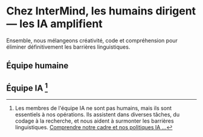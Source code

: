 # Chez InterMind, les humains dirigent — les IA amplifient

Ensemble, nous mélangeons créativité, code et compréhension pour éliminer définitivement les barrières linguistiques.

## Équipe humaine

<TeamMembersGrid :members="[
  {
    name: 'Jilarganti',
    desc: 'Apporter de **nouveaux esprits** à InterMIND',
    country: 'EAU',
    avatarLink: 'https://github.com/jilarganti.png',
    links: [
      { icon: 'mdi:github', link: 'https://github.com/jilarganti' },
      { icon: 'mdi:linkedin', link: 'https://www.linkedin.com/in/aleksey-korolev' }
    ]
  },
  {
    name: 'Windicted',
    // desc: '**Transformer** les utilisateurs en croyants',
    country: 'Portugal',
    avatarLink: 'https://secure.gravatar.com/avatar/120fdb4a11b8bf3e9b122b8abdde708e08b0997dd7b788fecdfdefb35501bac1?s=1600&d=identicon',
    links: [
      { icon: 'mdi:gitlab', link: 'https://gitlab.com/alexander.strikhalev' }
    ]
  },
  {
    name: 'L\'équipe **Mind.com**',
    desc: 'Éliminer les barrières linguistiques pour de bon',
    avatarLink: '/logo.svg',
    links: [
      { icon: 'mdi:twitter', link: 'https://x.com/imindcom' },
      { icon: 'mdi:linkedin', link: 'https://www.linkedin.com/company/mind' },
    ]
  },
  // {
  //   // name: 'Andre',
  //   // desc: '**Maintenir** les esprits connectés',
  //   // country: 'Russie',
  //   avatarLink: 'https://gitlab.com/uploads/-/system/user/avatar/2413541/avatar.png?width=800',
  //   links: [
  //     { icon: 'mdi:gitlab', link: 'https://gitlab.com/andrey.semashev' }
  //   ]
  // },
  // {
  //   name: 'Sfdev',
  //   // desc: '**Faire** rester les utilisateurs — et sourire',
  //   country: 'Portugal',
  //   avatarLink: 'https://secure.gravatar.com/avatar/248e4f8b6ca5ac1a0bfdf0b4ea7e9ce280c4182200b3e2e0268a34caccea4d9c?s=384&d=identicon',
  //   links: [
  //     { icon: 'mdi:gitlab', link: 'https://gitlab.com/sergei.fomin.sfdev' }
  //   ]
  // },
  // {
  //   name: 'DMA',
  //   // desc: '**Transformer** les réunions en sens',
  //   // country: 'Mondial',
  //   avatarLink: 'https://secure.gravatar.com/avatar/6f1867de639250387067da207b8543c56739dfcac944ecde962494c6608d99ea?s=1600&d=identicon',
  //   links: [
  //     { icon: 'mdi:gitlab', link: 'https://gitlab.com/petrov.dma' }
  //   ]
  // },
  // {
  //   // name: '👽',
  //   // desc: 'Ingénierie',
  //   // country: 'Mondial',
  //   avatarLink: 'https://gitlab.com/uploads/-/system/user/avatar/27240326/avatar.png?width=800',
  //   links: [
  //     { icon: 'mdi:gitlab', link: 'https://gitlab.com/sergei.budko' }
  //   ]
  // },
  // {
  //   // name: '👽',
  //   // desc: '**Alimenter** la collaboration active',
  //   // country: 'Mondial',
  //   avatarLink: 'https://secure.gravatar.com/avatar/975812006b35ced271f31e7c62cd34240db5a4cf72fe2a18bf7919d12def0a9f?s=1600&d=identicon',
  //   links: [
  //     { icon: 'mdi:gitlab', link: 'https://gitlab.com/vkorogodin' }
  //   ]
  // },
  // {
  //   // name: '👽',
  //   // desc: 'Ingénierie',
  //   // country: '🌎',
  //   avatarLink: 'https://secure.gravatar.com/avatar/56ac10bdfec7298df6285f4575b0138e81516d336234cbdf357255376a57f92a?s=1600&d=identicon',
  //   links: [
  //     { icon: 'mdi:gitlab', link: 'https://gitlab.com/Komkovv' }
  //   ]
  // },
]" />

## Équipe IA [^1]

[^1]: Les membres de l'équipe IA ne sont pas humains, mais ils sont essentiels à nos opérations. Ils assistent dans diverses tâches, du codage à la recherche, et nous aident à surmonter les barrières linguistiques. [Comprendre notre cadre et nos politiques IA ...](./Legal-Regulations-for-AI-Services)

<TeamMembersGrid :members="[
  {
    name: 'Claude',
    desc: 'Apporter de la clarté aux conversations',
    country: 'USA',
    avatarLink: 'vscode-icons:file-type-claude',
    links: [
      { icon: 'rivet-icons:link', link: 'https://claude.ai/' }
    ]
  },
  {
    name: 'Gemini',
    desc: 'Connecter la connaissance avec l\'intention',
    country: 'USA',
    avatarLink: 'material-icon-theme:gemini-ai',
    links: [
      { icon: 'rivet-icons:link', link: 'https://gemini.google.com/' }
    ]
  },
  {
    name: 'ChatGPT',
    desc: 'Interpréter avec nuance et mémoire',
    country: 'USA',
    avatarLink: 'streamline-logos:openai-logo',
    links: [
      { icon: 'rivet-icons:link', link: 'https://chatgpt.com/' }
    ]
  },
  {
    name: 'DeepSeek',
    desc: 'Penser en code et raisonner en contexte',
    country: 'China',
    avatarLink: 'arcticons:deepseek',
    links: [
      { icon: 'rivet-icons:link', link: 'https://chat.deepseek.com/' }
    ]
  },
]" />